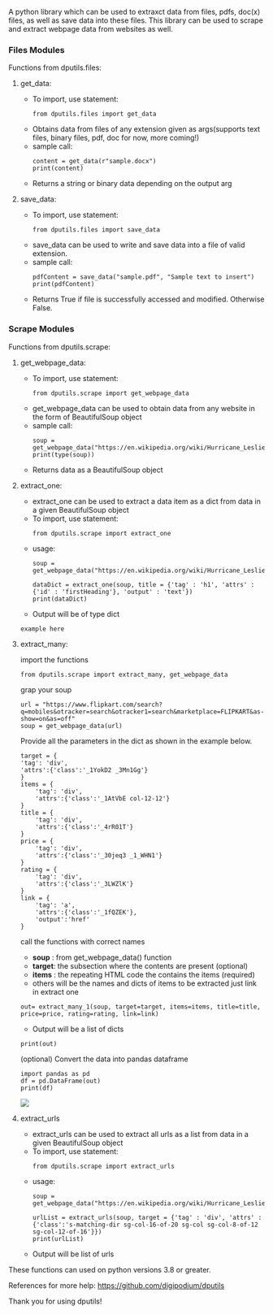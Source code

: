 A python library which can be used to extraxct data from files, pdfs, doc(x) files, as well as save data into these files. This library can be used to scrape and extract webpage data from websites as well.

### Files Modules

Functions from dputils.files:
1. get_data: 
    - To import, use statement: 
        ```python3
        from dputils.files import get_data
        ``` 
    - Obtains data from files of any extension given as args(supports text files, binary files, pdf, doc for now, more coming!)
    - sample call:
        ```python3
        content = get_data(r"sample.docx")
        print(content)
        ```
    - Returns a string or binary data depending on the output arg

2. save_data:
    - To import, use statement:
         ```python3
        from dputils.files import save_data
        ```
    - save_data can be used to write and save data into a file of valid   extension.
    - sample call: 
         ```python3
        pdfContent = save_data("sample.pdf", "Sample text to insert")
        print(pdfContent)
        ```
    - Returns True if file is successfully accessed and modified. Otherwise False.

### Scrape Modules
Functions from dputils.scrape:
1. get_webpage_data:
    - To import, use statement: 
         ```python3
        from dputils.scrape import get_webpage_data
        ```
    - get_webpage_data can be used to obtain data from any website in the   form of BeautifulSoup object
    - sample call: 
        ```python3
        soup = get_webpage_data("https://en.wikipedia.org/wiki/Hurricane_Leslie_(2018)")
        print(type(soup))
        ```
    - Returns data as a BeautifulSoup object

2. extract_one:
    - extract_one can be used to extract a data item as a dict from data in a given BeautifulSoup object
    - To import, use statement: 
        ```python3
        from dputils.scrape import extract_one
        ```
    - usage: 
        ```python3
        soup = get_webpage_data("https://en.wikipedia.org/wiki/Hurricane_Leslie_(2018)")

        dataDict = extract_one(soup, title = {'tag' : 'h1', 'attrs' : {'id' : 'firstHeading'}, 'output' : 'text'})
        print(dataDict)
        ```
    - Output will be of type dict

    ```python3
    example here
    ```
3. extract_many:

    import the functions
    ```python3
    from dputils.scrape import extract_many, get_webpage_data
    ```
    grap your soup
    ```python3
    url = "https://www.flipkart.com/search?q=mobiles&otracker=search&otracker1=search&marketplace=FLIPKART&as-show=on&as=off"
    soup = get_webpage_data(url)
    ```
    Provide all the parameters in the dict as shown in the example below.
    ```python3
    target = {
    'tag': 'div',
    'attrs':{'class':'_1YokD2 _3Mn1Gg'}
    }
    items = {
        'tag': 'div',
        'attrs':{'class':'_1AtVbE col-12-12'}
    }
    title = {
        'tag': 'div',
        'attrs':{'class':'_4rR01T'}
    }
    price = {
        'tag': 'div',
        'attrs':{'class':'_30jeq3 _1_WHN1'}
    }
    rating = {
        'tag': 'div',
        'attrs':{'class':'_3LWZlK'}
    }
    link = {
        'tag': 'a',
        'attrs':{'class':'_1fQZEK'},
        'output':'href'
    }
    ```
    call the functions with correct names
    - **soup** : from get_webpage_data() function
    - **target**: the subsection where the contents are present (optional)
    - **items** : the repeating HTML code the contains the items (required)
    - others will be the names and dicts of items to be extracted just link in extract one
    ```python3
    out= extract_many_1(soup, target=target, items=items, title=title, price=price, rating=rating, link=link)
    ```
    - Output will be a list of dicts
    ```python3
    print(out)
    ```
    (optional) Convert the data into pandas dataframe
    ```python3
    import pandas as pd
    df = pd.DataFrame(out)
    print(df)
    ```
    <img src = "https://digipodium.github.io/dputils/imgs/outputdf.png">

4. extract_urls
    - extract_urls can be used to extract all urls as a list from data in a given BeautifulSoup object
    - To import, use statement: 
        ```python3
        from dputils.scrape import extract_urls
        ```
    - usage: 
        ```python3
        soup = get_webpage_data("https://en.wikipedia.org/wiki/Hurricane_Leslie_(2018)")

        urlList = extract_urls(soup, target = {'tag' : 'div', 'attrs' : {'class':'s-matching-dir sg-col-16-of-20 sg-col sg-col-8-of-12 sg-col-12-of-16'}})
        print(urlList)
        ```
    - Output will be list of urls

These functions can used on python versions 3.8 or greater.

References for more help: https://github.com/digipodium/dputils

Thank you for using dputils!